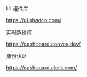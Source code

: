 UI 组件库

https://ui.shadcn.com/

实时数据库

https://dashboard.convex.dev/

身份认证

https://dashboard.clerk.com/